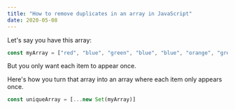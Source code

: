 ```yaml
---
title: "How to remove duplicates in an array in JavaScript"
date: 2020-05-08
---
```

Let's say you have this array:

```javascript
const myArray = ["red", "blue", "green", "blue", "blue", "orange", "green"]
```

But you only want each item to appear once.

Here's how you turn that array into an array where each item only appears once.

```javascript
const uniqueArray = [...new Set(myArray)]
```
